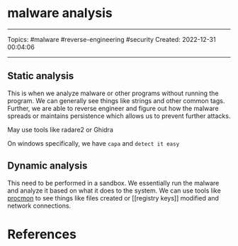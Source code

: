 # malware analysis
---
Topics: #malware #reverse-engineering #security
Created: 2022-12-31 00:04:06

---

## Static analysis

This is when we analyze malware or other programs without running the program. We can generally see things like strings and other common tags. Further, we are able to reverse engineer and figure out how the malware spreads or maintains persistence which allows us to prevent further attacks.

May use tools like radare2 or Ghidra

On windows specifically, we have `capa` and `detect it easy`

## Dynamic analysis

This need to be performed in a sandbox. We essentially run the malware and analyze it based on what it does to the system. We can use tools like [procmon](https://learn.microsoft.com/en-us/sysinternals/downloads/procmon) to see things like files created or [[registry keys]] modified and network connections.

# References
